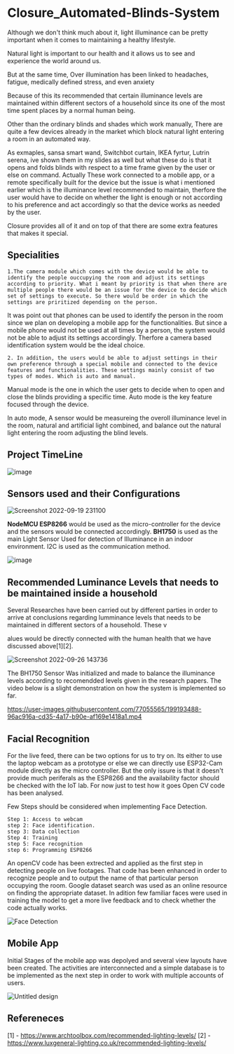 # Closure_Automated-Blinds-System



Although we don't think much about it, light illuminance can be pretty important when it comes to maintaining a healthy lifestyle.

Natural light is important to our health and it allows us to see and experience the world around
us.

But at the same time, Over illumination has been linked to headaches,
fatigue, medically defined stress, and even anxiety

Because of this its recommended that certain illuminance levels are
maintained within different sectors of a household since its one of the most time spent places by a normal human being.

Other than the ordinary blinds and shades which work manually, There are quite a few devices already in the market which block natural light entering a room in an automated way.

As exmaples, sansa smart wand, Switchbot curtain, IKEA fyrtur, Lutrin serena, ive shown them in my slides as well but what these do is that it opens and folds blinds with respect to a time frame given by the user or else on command. Actually These work connected to a mobile app, or a remote specifically built for the device but the issue is what i mentioned earlier which is the illuminance level recommended to maintain, therfore the user would have to decide on whether the light is enough or not according to his preference and act accordingly so that the device works as needed by the user.

Closure provides all of it and on top of that there are some extra features that makes it special.




## Specialities


    1.The camera module which comes with the device would be able to identify the people ouccupying the room and adjust its settings according to priority. What i meant by priority is that when there are multiple people there would be an issue for the device to decide which set of settings to execute. So there would be order in which the settings are priritized depending on the person.
    
It was point out that phones can be used to identify the person in the room since we plan on developing a mobile app for the functionalities. But since a mobile phone would not be used at all times by a person, the system would not be able to adjust its settings accordingly. Therfore a camera based identification system would be the ideal choice.

    2. In addition, the users would be able to adjust settings in their own preference through a special mobile and connected to the device features and functionalities. These settings mainly consist of two types of modes. Which is auto and manual.

Manual mode is the one in which the user gets to decide when to open and close the blinds providing a specific time. Auto mode is the key feature focused through the device.

In auto mode, A sensor would be measureing the overoll illuminance level in the room, natural and artificial light combined, and balance out the natural light entering the room adjusting the blind levels.




## Project TimeLine

![image](https://user-images.githubusercontent.com/77055565/192230852-0549f6ae-f051-42b6-98a1-fb1c9fa4ea2b.jpg)




## Sensors used and their Configurations 

![Screenshot 2022-09-19 231100](https://user-images.githubusercontent.com/77055565/191079791-27ae389f-3905-44cb-8cd2-f8187a39d96f.png)

**NodeMCU ESP8266** would be used as the micro-controller for the device and the sensors would be connected accordingly.
**BH1750** is used as the main Light Sensor Used for detection of Illuminance in an indoor environment. I2C is used as the communication method.

![image](https://user-images.githubusercontent.com/77055565/191073987-1c251a4e-0f96-4dc8-9f5d-dcd9676680b2.png)


## Recommended Luminance Levels that needs to be maintained inside a household

Several Researches have been carried out by different parties in order to arrive at conclusions regarding lumminance levels that needs to be maintained in different sectors of a household. These v



alues would be directly connected with the human health that we have discussed above[1][2].



![Screenshot 2022-09-26 143736](https://user-images.githubusercontent.com/77055565/192237910-99259aac-b8da-4723-a72f-8a06ecc32adb.png)

The BH1750 Sensor Was initialized and made to balance the illuminance levels according to recomendded levels given in the research papers. The video below is a slight demonstration on how the system is implemented so far.

https://user-images.githubusercontent.com/77055565/199193488-96ac916a-cd35-4a17-b90e-af169e1418a1.mp4



## Facial Recognition

For the live feed, there can be two options for us to try on. Its either to use the laptop webcam as a prototype or else we can directly use ESP32-Cam module directly as the micro controller. But the only issure is that it doesn't provide much periferals as the ESP8266 and the availability factor should be checked with the IoT lab. For now just to test how it goes Open CV code has been analysed.

Few Steps should be considered when implementing Face Detection.

    Step 1: Access to webcam
    step 2: Face identification.
    step 3: Data collection
    Step 4: Training
    step 5: Face recognition
    step 6: Programming ESP8266
    
 
An openCV code has been extrected and applied as the first step in detecting people on live footages. That code has been enhanced in order to recognize people and to output the name of that particular person occupying the room. Google dataset search was used as an online resource on finding the appropriate dataset. In adition few familiar faces were used in training the model to get a more live feedback and to check whether the code actually works.


![Face Detection](https://user-images.githubusercontent.com/77055565/199195084-aaae4171-520d-4b9d-bc9b-cb9c449b7e4b.png)

## Mobile App

Initial Stages of the mobile app was depolyed and several view layouts have been created. The activities are interconnected and a simple database is to be implemented as the next step in order to work with multiple accounts of users.


![Untitled design](https://user-images.githubusercontent.com/77055565/199200473-3ac4cfed-5664-44b1-9c79-7a9a7c2f2a2c.png)


## Refereneces
[1] - https://www.archtoolbox.com/recommended-lighting-levels/
[2] - https://www.luxgeneral-lighting.co.uk/recommended-lighting-levels/
